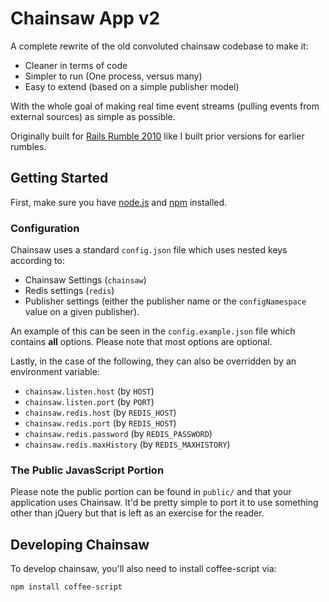 # Chainsaw App v2

A complete rewrite of the old convoluted chainsaw codebase to make it:

* Cleaner in terms of code
* Simpler to run (One process, versus many)
* Easy to extend (based on a simple publisher model)

With the whole goal of making real time event streams (pulling events
from external sources) as simple as possible.

Originally built for [Rails Rumble 2010](http://www.railsrumble.com/) like
I built prior versions for earlier rumbles.

## Getting Started

First, make sure you have [node.js](http://nodejs.org/) and [npm](http://npmjs.org/) installed.

### Configuration

Chainsaw uses a standard `config.json` file which uses nested keys according to:

* Chainsaw Settings (`chainsaw`)
* Redis settings (`redis`)
* Publisher settings (either the publisher name or the `configNamespace` value on a given publisher).

An example of this can be seen in the `config.example.json` file which contains **all** options.
Please note that most options are optional.

Lastly, in the case of the following, they can also be overridden by an environment variable:

* `chainsaw.listen.host` (by `HOST`)
* `chainsaw.listen.port` (by `PORT`)
* `chainsaw.redis.host` (by `REDIS_HOST`)
* `chainsaw.redis.port` (by `REDIS_HOST`)
* `chainsaw.redis.password` (by `REDIS_PASSWORD`)
* `chainsaw.redis.maxHistory` (by `REDIS_MAXHISTORY`)

### The Public JavasScript Portion

Please note the public portion can be found in `public/` and that
your application uses Chainsaw. It'd be pretty simple to port it to use
something other than jQuery but that is left as an exercise for the reader.

## Developing Chainsaw

To develop chainsaw, you'll also need to install coffee-script via:

```bash
npm install coffee-script
````